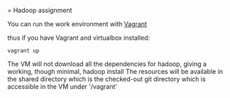 = Hadoop assignment

You can run the work environment with [Vagrant](http://www.vagrantup.com/)

thus if you have Vagrant and virtualbox installed:

`vagrant up`

The VM will not download all the dependencies for hadoop, giving a working, though minimal, hadoop install
The resources will be available in the shared directory which is the checked-out git directory which is accessible in the VM under '/vagrant'
